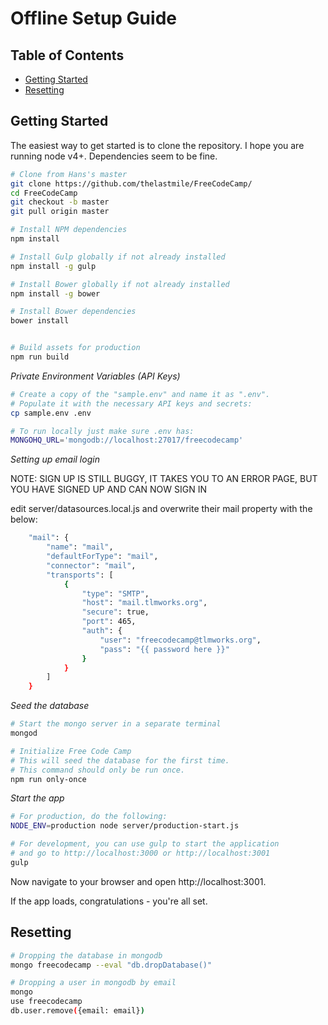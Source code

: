 # Offline Setup Guide

## Table of Contents

- [Getting Started](#getting-started)
- [Resetting](#resetting)

## Getting Started

The easiest way to get started is to clone the repository. I hope you are running node v4+. Dependencies seem to be fine.

```bash
# Clone from Hans's master
git clone https://github.com/thelastmile/FreeCodeCamp/
cd FreeCodeCamp
git checkout -b master
git pull origin master

# Install NPM dependencies
npm install

# Install Gulp globally if not already installed
npm install -g gulp

# Install Bower globally if not already installed
npm install -g bower

# Install Bower dependencies
bower install


# Build assets for production
npm run build
```

*Private Environment Variables (API Keys)*
```bash
# Create a copy of the "sample.env" and name it as ".env".
# Populate it with the necessary API keys and secrets:
cp sample.env .env

# To run locally just make sure .env has:
MONGOHQ_URL='mongodb://localhost:27017/freecodecamp'
```

*Setting up email login*

NOTE: SIGN UP IS STILL BUGGY, IT TAKES YOU TO AN ERROR PAGE, BUT YOU HAVE SIGNED UP AND CAN NOW SIGN IN

edit server/datasources.local.js and overwrite their mail property with the below:

```bash
    "mail": {
        "name": "mail",
        "defaultForType": "mail",
        "connector": "mail",
        "transports": [
            {
                "type": "SMTP",
                "host": "mail.tlmworks.org",
                "secure": true,
                "port": 465,
                "auth": {
                    "user": "freecodecamp@tlmworks.org",
                    "pass": "{{ password here }}"
                }
            }
        ]
    }
```

*Seed the database*

```bash
# Start the mongo server in a separate terminal
mongod

# Initialize Free Code Camp
# This will seed the database for the first time.
# This command should only be run once.
npm run only-once
```

*Start the app*

```bash
# For production, do the following:
NODE_ENV=production node server/production-start.js

# For development, you can use gulp to start the application 
# and go to http://localhost:3000 or http://localhost:3001
gulp
```

Now navigate to your browser and open http://localhost:3001.

If the app loads, congratulations - you're all set.

## Resetting

```bash
# Dropping the database in mongodb
mongo freecodecamp --eval "db.dropDatabase()"

# Dropping a user in mongodb by email
mongo
use freecodecamp
db.user.remove({email: email})
